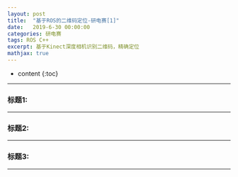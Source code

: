 ```yaml
---
layout: post
title:  "基于ROS的二维码定位-研电赛[1]"
date:   2019-6-30 00:00:00
categories: 研电赛
tags: ROS C++
excerpt: 基于Kinect深度相机识别二维码，精确定位
mathjax: true
---
```

* content
{:toc}
---



### 标题1:


---

### 标题2:




---

### 标题3:



---
